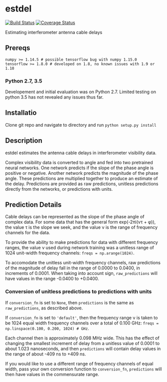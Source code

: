 # estdel
[![Build Status](https://travis-ci.org/andrewasheridan/estimating_delays.svg?branch=travis_coveralls)](https://travis-ci.org/andrewasheridan/estimating_delays)
[![Coverage Status](https://coveralls.io/repos/github/andrewasheridan/estimating_delays/badge.svg?branch=travis_coveralls)](https://coveralls.io/github/andrewasheridan/estimating_delays?branch=travis_coveralls)

Estimating interferometer antenna cable delays
## Prereqs
```
numpy >= 1.14.5 # possible tensorflow bug with numpy 1.15.0
tensorflow >= 1.8.0 # developed on 1.8, no known issues with 1.9 or 1.10
```
### Python 2.7, 3.5

Developement and initial evaluation was on Python 2.7. Limited testing on python 3.5 has not revealed any issues thus far.

## Installatio

Clone git repo and navigate to directory and run `python setup.py install`

## Description

estdel estimates the antenna cable delays in interferometer visibility data. 

Complex visibility data is converted to angle and fed into two pretrained neural networks. One network predicts if the slope of the phase angle is positive or negative. Another network predicts the magnitude of the phase angle. These predictions are multiplied together to produce an estimate of the delay. Predictions are provided as raw predictions, unitless predictions directly from the networks, or predictions with units.  

## Prediction Details

Cable delays can be represented as the slope of the phase angle of complex data. For some data that has the general form exp(-2&pi;i(&nu;&tau; + &phi;)), the value &tau; is the slope we seek, and the value &nu; is the range of frequency channels for the data.

To provide the ability to make predictions for data with different frequency ranges, the value &nu; used during network training was a unitless range of 1024 unit-width frequency channels: `freqs = np.arange(1024)`. 

To accomodate the unitless unit-width frequency channels, raw predictions of the magnitude of delay fall in the range of 0.0000 to 0.0400, in increments of 0.0001. When taking into account sign, `raw_predictions` will have values in the range -0.0400 to +0.0400.

### Conversion of unitless predictions to predictions with units

If `conversion_fn` is set to `None`, then `predictions` is the same as `raw_predictions`, as described above.

If `conversion_fn` is set to `'default'`, then the frequency range &nu; is taken to be 1024 equal width frequency channels over a total of 0.100 GHz:
`freqs = np.linspace(0.100, 0.200, 1024) # GHz`. 

Each channel then is approximately 0.098 MHz wide. This has the effect of changing the smallest increment of delay from a unitless value of 0.0001 to about 1.023 nanoseconds, and then `predictions` will contain delay values in the range of about -409 ns to +409 ns.

If you would like to use a different range of frequency channels of equal width, pass your own conversion function to `conversion_fn`, `predictions` will then have values in the commensurate range.




